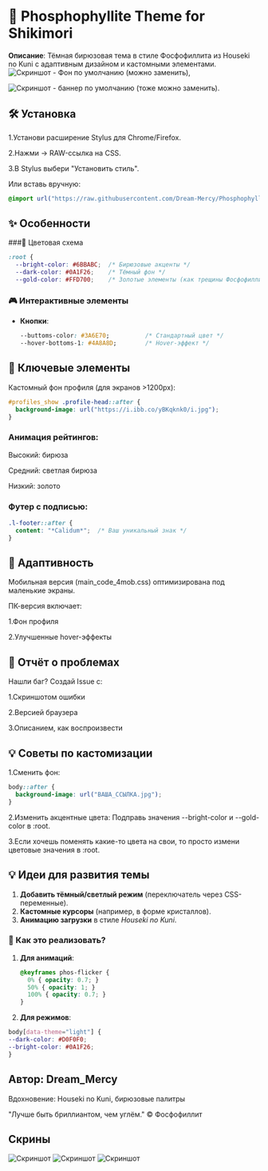 # 🌌 Phosphophyllite Theme for Shikimori

**Описание**: Тёмная бирюзовая тема в стиле Фосфофиллита из Houseki no Kuni с адаптивным дизайном и кастомными элементами.
![Скриншот](https://i.ibb.co/ZpDmGXRZ/cb1002a96dc0af68483f6569193cfda0.jpg) - Фон по умолчанию (можно заменить),

![Скриншот](https://i.ibb.co/s9cybFjC/i.jpg) - баннер по умолчанию (тоже можно заменить).
## 🛠 Установка
1.Установи расширение Stylus для Chrome/Firefox.

2.Нажми → RAW-ссылка на CSS.

3.В Stylus выбери "Установить стиль".

Или вставь вручную:
```css
@import url("https://raw.githubusercontent.com/Dream-Mercy/Phosphophyllite-theme/main/theme.css");
```
## ✨ Особенности
###🎨 Цветовая схема
```css
:root {
  --bright-color: #6BBABC;  /* Бирюзовые акценты */
  --dark-color: #0A1F26;    /* Тёмный фон */
  --gold-color: #FFD700;    /* Золотые элементы (как трещины Фосфофиллита) */
```

### 🎮 Интерактивные элементы  
- **Кнопки**:  
  ```css
  --buttoms-color: #3A6E70;          /* Стандартный цвет */
  --hover-bottoms-1: #4A8A8D;        /* Hover-эффект */
  ```
## 🌟 Ключевые элементы
Кастомный фон профиля (для экранов >1200px):
```css
#profiles_show .profile-head::after {
  background-image: url("https://i.ibb.co/yBKqknk0/i.jpg");
}
```
### Анимация рейтингов:
Высокий: бирюза

Средний: светлая бирюза

Низкий: золото

### Футер с подписью:
```css
.l-footer::after {
  content: "*Calidum*";  /* Ваш уникальный знак */
}
```
## 📱 Адаптивность
Мобильная версия (main_code_4mob.css) оптимизирована под маленькие экраны.

ПК-версия включает:

1.Фон профиля

2.Улучшенные hover-эффекты
## 🐛 Отчёт о проблемах
Нашли баг? Создай Issue с:

1.Скриншотом ошибки

2.Версией браузера

3.Описанием, как воспроизвести
## 💡 Советы по кастомизации
1.Сменить фон: 
```css
body::after {
  background-image: url("ВАША_ССЫЛКА.jpg");
}
```
2.Изменить акцентные цвета:
Подправь значения --bright-color и --gold-color в :root. 

3.Если хочешь поменять какие-то цвета на свои, то просто измени цветовые значения в :root.
## **💡 Идеи для развития темы**  
1. **Добавить тёмный/светлый режим** (переключатель через CSS-переменные).  
2. **Кастомные курсоры** (например, в форме кристаллов).  
3. **Анимацию загрузки** в стиле *Houseki no Kuni*.  

### **📌 Как это реализовать?**  
1. **Для анимаций**:  
   ```css
   @keyframes phos-flicker {
     0% { opacity: 0.7; }
     50% { opacity: 1; }
     100% { opacity: 0.7; }
   }

2. **Для режимов**:
  ```css
body[data-theme="light"] {
  --dark-color: #D0F0F0;
  --bright-color: #0A1F26;
}
 ```
## Автор: Dream_Mercy
Вдохновение: Houseki no Kuni, бирюзовые палитры

"Лучше быть бриллиантом, чем углём." © Фосфофиллит
## Скрины  
![Скриншот](https://i.ibb.co/7xF0dnnv/photo-2025-04-23-15-11-43.jpg)
![Скриншот](https://i.ibb.co/d0qsMZ8C/photo-2025-04-23-15-11-33.jpg)
![Скриншот](https://i.ibb.co/PGZXrVCX/photo-2025-04-23-15-11-40.jpg) 
